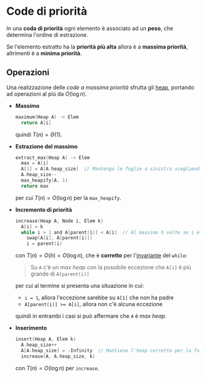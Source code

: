 # Code di priorità

In una **coda di priorità** ogni elemento è associato ad un **peso**, che determina l'ordine di estrazione.

Se l'elemento estratto ha la **priorità più alta** allora è a **massima priorità**, altrimenti è a **minima priorità**.

## Operazioni

Una realizzazione delle _code a massima priorità_ sfrutta gli [heap](../02/06/README.md), portando ad operazioni al più da $O(\log n)$.

- **Massimo**

	```c
	maximum(Heap A) -> Elem
	  return A[i]
	```
	quindi $T(n) = \Theta(1)$.

- **Estrazione del massimo**

	```c
	extract_max(Heap A) -> Elem
	  max = A[i]
	  A[1] = A[A.heap_size]  // Mantengo le foglie a sinistra scegliendo l'ultima
	  A.heap_size--
	  max_heapify(A, 1)
	  return max
	```
	per cui $T(n) = O(\log n)$ per la `max_heapify`.

- **Incremento di priorità**

	```c
	increase(Heap A, Node i, Elem k)
	  A[i] = k
	  while i > 1 and A[parent(i)] < A[i]  // Al massimo h volte se i è foglia
	    swap(A[i], A[parent(i)])
	    i = parent(i)
	```
	con $T(n) = O(h) = O(\log n)$, che è **corretto** per l'[invariante](../01/02/README.md#analisi-della-correttezza) del `while`:
	> Su `A` c'è un _max heap_ con la possibile eccezione che `A[i]` è più grande di `A[parent(i)]`

	per cui al termine si presenta una situazione in cui:
	- `i = 1`, allora l'eccezione sarebbe su `A[1]` che non ha padre
	- `A[parent(i)] >= A[i]`, allora non c'è alcuna eccezione

	quindi in entrambi i casi si può affermare che `A` è _max heap_.

- **Inserimento**

	```c
	insert(Heap A, Elem k)
	  A.heap_size++
	  A[A.heap_size] = -Infinity  // Mantiene l'heap corretto per la funzione increase
	  increase(A, A.heap_size, k)
	```
	con $T(n) = O(\log n)$ per `increase`.
